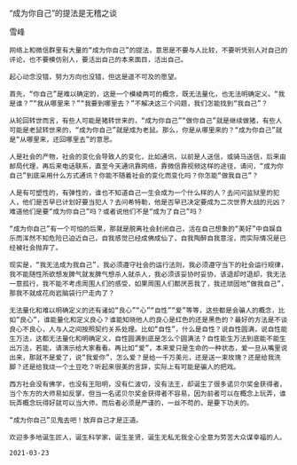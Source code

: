 “成为你自己”的提法是无稽之谈

雪峰


    网络上和微信群里有大量的“成为你自己”的提法，意思是不要与人比较，不要听凭别人对自己的评论，也不要模仿别人，要活出自己的本来面目，活出自己。

    起心动念没错，努力方向也没错，但这是遥不可及的愿望。

    首先，“你自己”是难以确定的，这是一个模棱两可的概念，既无法量化，也无法明确定义。“我是谁？”“我从哪里来？”“我要到哪里去？”不解决这三个问题，我们怎能找到“我自己”？

    从轮回转世而言，有些人可能是猪转世来的，“成为你自己”“做你自己”就是继续做猪，有些人可能是老鼠转世来的，“成为你自己”就是成为老鼠。那么，你是从哪里来的？“成为你自己”就是“从哪里来，还回哪里去”的意思。

    人是社会的产物，社会的变化会导致人的变化，比如通讯，以前是人送信，或骑马送信，后来由邮局代理，再后来电话联系，直至今天通讯靠网络，靠微信靠视频这样的途径，请问，“成为你自己”到底采用什么方式通讯？你能不随着社会的变化而变化吗？你怎能“做我自己”？

    人是有可塑性的，有弹性的，谁也不知道自己一生会成为一个什么样的人？去问问监狱里的犯人，他们是否早已计划好要当犯人？去问希特勒，他是否早已决定要成为二次世界大战的元凶？难道他们是要“成为你自己”吗？或者说他们不是“成为了自己”吗？

    “成为你自己”有一个可怕的后果，那就是脱离社会封闭自己，活在自己想象的“美好”中自娱自乐而浑然不知危险已迫近自己，自我感觉已经成佛成仙了，自我陶醉自我意淫，而实际情况是已经被社会抛弃了。

    现实是，“我无法成为我自己”，我必须遵守社会的运行法则，我必须遵守当下的社会运行规律，我不能随性所欲想发脾气就发脾气想杀人就杀人，我必须该妥协时妥协，该退却时退却，我无法一意孤行，我不能不考虑周围人们的感受，如果周围人们都厌恶我了，我还顽固地“做我自己”，那我不就成花岗岩脑袋行尸走肉了？

    无法量化和难以明确定义的还有诸如“良心”“心”“自性”“爱”等等，这些都是会骗人的概念，比如“良心”，谁能量化和定义良心？谁能知晓他人的良心是红色的还是黑色的？最好的方法是不谈良心不良心，人与人之间按照契约关系处理。比如“自性”，什么是自性？说自性圆满，说自性能生万法，这都无法量化和明确定义，自性圆满到底是怎么个圆满法？自性能生万法到底能不能生出万法，若能，请演示给大家看看。再比如“爱”，本来爱只是生命的一种状态，爱一旦从嘴里说出来，那就不是爱了，说“我爱你”，怎么爱？是给一千万美元，还是送一束玫瑰？还是给我洗脚？还是给我烧一个土豆吃？听起来很美的言辞，实际上有可能是骗人的把戏。

    西方社会没有佛学，也没有王阳明，没有仁波切，没有法王，却诞生了很多诺贝尔奖金获得者，当个东方的大师易如反掌，但当一名诺贝尔奖金获得者不容易，因为前者可以在概念上玩弄，谁玩弄概念玩得好就可以当大师，而后者必须是严谨的，一丝不苟的，是要下功夫的。

    “成为你自己”见鬼去吧！放弃自己才是正道。

    欢迎多多地诞生匠人，诞生科学家，诞生圣贤，诞生无私无我全心全意为劳苦大众谋幸福的人。

    2021-03-23



